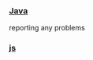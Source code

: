 

### [Java](https://github.com/onecompiler/community/issues)
reporting any problems


### [js](https://github.com/onecompiler/community/discussions)
